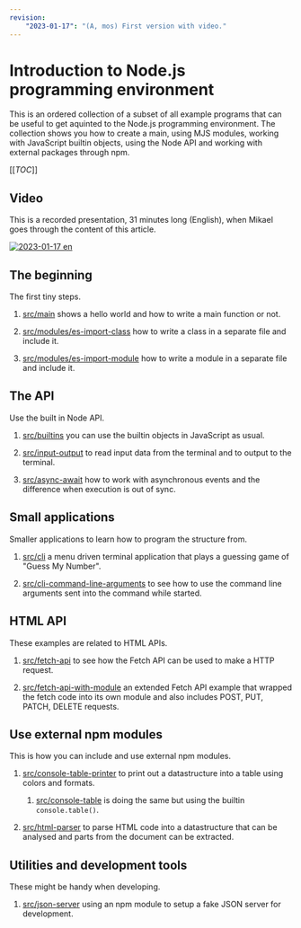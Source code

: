 ```yaml
---
revision: 
    "2023-01-17": "(A, mos) First version with video."
---
```

Introduction to Node.js programming environment
==============================

This is an ordered collection of a subset of all example programs that can be useful to get aquinted to the Node.js programming environment. The collection shows you how to create a main, using MJS modules, working with JavaScript builtin objects, using the Node API and working with external packages through npm.

[[_TOC_]]



Video
-----------------------------

This is a recorded presentation, 31 minutes long (English), when Mikael goes through the content of this article.

[![2023-01-17 en](https://img.youtube.com/vi/bTh159n6h2w/0.jpg)](https://www.youtube.com/watch?v=bTh159n6h2w)



The beginning
-----------------------------

The first tiny steps.

1. [src/main](./main) shows a hello world and how to write a main function or not.

1. [src/modules/es-import-class](./modules/es-import-class) how to write a class in a separate file and include it.

1. [src/modules/es-import-module](./modules/es-import-module) how to write a module in a separate file and include it.

<!--
TODO

* src/modules/node-import-class
* src/modules/node-import-module
-->



The API
-----------------------------

Use the built in Node API.

1. [src/builtins](./builtins) you can use the builtin objects in JavaScript as usual.

1. [src/input-output](./input-output) to read input data from the terminal and to output to the terminal.

1. [src/async-await](./async-await) how to work with asynchronous events and the difference when execution is out of sync.



Small applications
-----------------------------

Smaller applications to learn how to program the structure from.

1. [src/cli](./cli) a menu driven terminal application that plays a guessing game of "Guess My Number".

1. [src/cli-command-line-arguments](./cli-command-line-arguments) to see how to use the command line arguments sent into the command while started.



HTML API
-----------------------------

These examples are related to HTML APIs.

1. [src/fetch-api](./fetch-api) to see how the Fetch API can be used to make a HTTP request.

1. [src/fetch-api-with-module]() an extended Fetch API example that wrapped the fetch code into its own module and also includes POST, PUT, PATCH, DELETE requests.



Use external npm modules
-----------------------------

This is how you can include and use external npm modules.

1. [src/console-table-printer](./console-table-printer) to print out a datastructure into a table using colors and formats.

    1. [src/console-table](./console-table) is doing the same but using the builtin `console.table()`.

1. [src/html-parser](./html-parser) to parse HTML code into a datastructure that can be analysed and parts from the document can be extracted.



Utilities and development tools
-----------------------------

These might be handy when developing.

1. [src/json-server](./json-server/) using an npm module to setup a fake JSON server for development.
